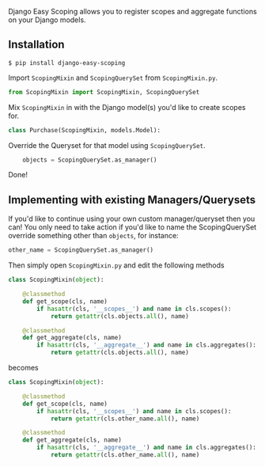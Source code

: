 Django Easy Scoping allows you to register scopes and aggregate functions on
your Django models. 

## Installation

`$ pip install django-easy-scoping`

Import `ScopingMixin` and `ScopingQuerySet` from `ScopingMixin.py`.
```python
from ScopingMixin import ScopingMixin, ScopingQuerySet
```

Mix `ScopingMixin` in with the Django model(s) you'd like to create scopes for.
```python
class Purchase(ScopingMixin, models.Model):
```

Override the Queryset for that model using `ScopingQuerySet`.
```python
    objects = ScopingQuerySet.as_manager()
```

Done!

## Implementing with existing Managers/Querysets

If you'd like to continue using your own custom manager/queryset then you can! 
You only need to take action if you'd like to name the ScopingQuerySet override
something other than `objects`, for instance:

```python 
other_name = ScopingQuerySet.as_manager()
```

Then simply open `ScopingMixin.py` and edit the following methods
```python
class ScopingMixin(object):

    @classmethod
    def get_scope(cls, name)
        if hasattr(cls, '__scopes__') and name in cls.scopes():
            return getattr(cls.objects.all(), name)

    @classmethod
    def get_aggregate(cls, name)
        if hasattr(cls, '__aggregate__') and name in cls.aggregates():
            return getattr(cls.objects.all(), name)
```
 becomes
```python
class ScopingMixin(object):

    @classmethod
    def get_scope(cls, name)
        if hasattr(cls, '__scopes__') and name in cls.scopes():
            return getattr(cls.other_name.all(), name)

    @classmethod
    def get_aggregate(cls, name)
        if hasattr(cls, '__aggregate__') and name in cls.aggregates():
            return getattr(cls.other_name.all(), name)
```

